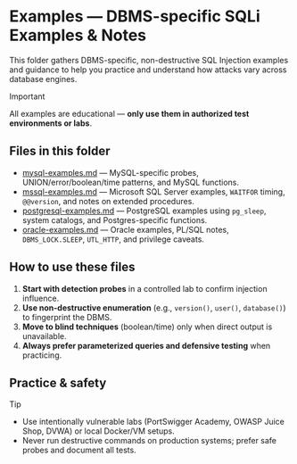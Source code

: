 # Examples — DBMS-specific SQLi Examples & Notes

This folder gathers DBMS-specific, non-destructive SQL Injection examples and guidance to help you practice and understand how attacks vary across database engines. 

> [!IMPORTANT]
> All examples are educational — **only use them in authorized test environments or labs**.

## Files in this folder

* [mysql-examples.md](mysql-examples.md) — MySQL-specific probes, UNION/error/boolean/time patterns, and MySQL functions.
* [mssql-examples.md](mssql-examples.md) — Microsoft SQL Server examples, `WAITFOR` timing, `@@version`, and notes on extended procedures.
* [postgresql-examples.md](postgresql-examples.md) — PostgreSQL examples using `pg_sleep`, system catalogs, and Postgres-specific functions.
* [oracle-examples.md](oracle-examples.md) — Oracle examples, PL/SQL notes, `DBMS_LOCK.SLEEP`, `UTL_HTTP`, and privilege caveats.

## How to use these files

1. **Start with detection probes** in a controlled lab to confirm injection influence.
2. **Use non-destructive enumeration** (e.g., `version()`, `user()`, `database()`) to fingerprint the DBMS.
3. **Move to blind techniques** (boolean/time) only when direct output is unavailable.
4. **Always prefer parameterized queries and defensive testing** when practicing.

## Practice & safety

> [!TIP]
> * Use intentionally vulnerable labs (PortSwigger Academy, OWASP Juice Shop, DVWA) or local Docker/VM setups.
> * Never run destructive commands on production systems; prefer safe probes and document all tests.